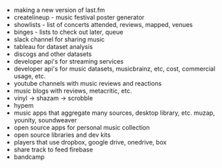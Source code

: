 * making a new version of last.fm
* createlineup - music festival poster generator
* showlists - list of concerts attended, reviews, mapped, venues
* binges - lists to check out later, queue
* slack channel for sharing music
* tableau for dataset analysis
* discogs and other datasets
* developer api's for streaming services
* developer api's for music datasets, musicbrainz, etc, cost, commercial usage, etc.
* youtube channels with music reviews and reactions
* music blogs with reviews, metacritic, etc.
* vinyl -> shazam -> scrobble
* hypem
* music apps that aggregate many sources, desktop library, etc. muzap, younity, soundweaver
* open source apps for personal music collection
* open source libraries and dev kits
* players that use dropbox, google drive, onedrive, box
* share track to feed firebase
* bandcamp